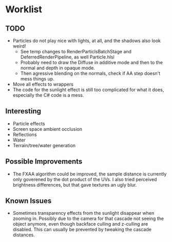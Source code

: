 # Worklist
## TODO

- Particles do not play nice with lights, at all, and the shadows also look weird!
  - See temp changes to RenderParticlsBatchStage and DeferredRenderPipeline, as well Particle.hlsl
  - Probably need to draw the Diffuse in additive mode and then to the normal and depth in opaque mode. 
  - Then agressive blending on the normals, check if AA step doesn't mess things up.
- Move all effects to wrappers
- The code for the sunlight effect is still too complicated for what it does, especially the C# code is a mess.

## Interesting

- Particle effects
- Screen space ambient occlusion
- Reflections
- Water
- Terrain/tree/water generation


## Possible Improvements

- The FXAA algorithm could be improved, the sample distance is currently only goverened by the dot product of the UVs. I also tried perceived brightness differences, but that gave textures an ugly blur.

## Known Issues

- Sometimes transparency effects from the sunlight disappear when zooming in. Possibly due to the camera for that cascade not seeing the object anymore, even though backface culling and z-culling are disabled. This can usually be prevented by tweaking the cascade distances.
